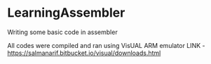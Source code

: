 # LearningAssembler
Writing some basic code in assembler 

All codes were compiled and ran using VisUAL ARM emulator 
LINK - https://salmanarif.bitbucket.io/visual/downloads.html



